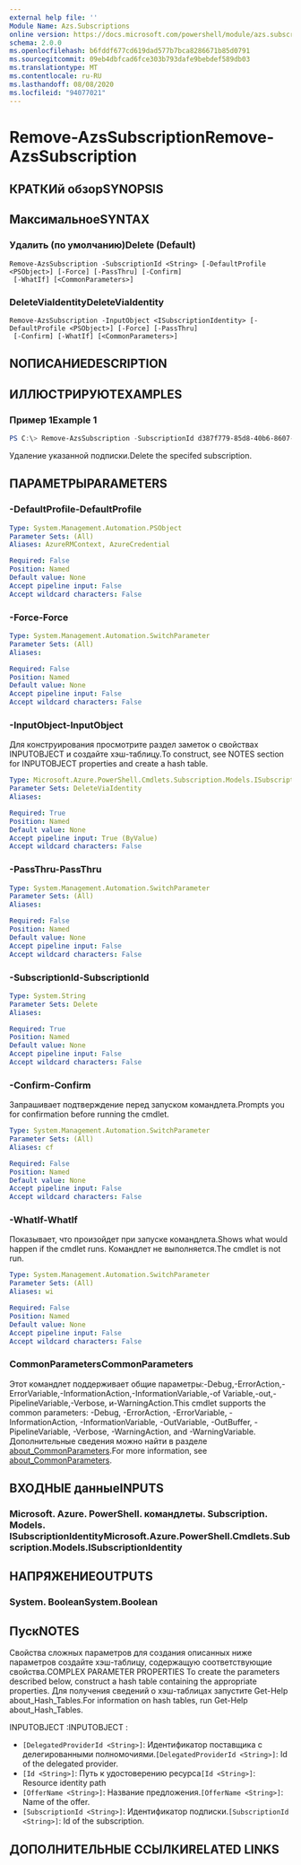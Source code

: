 ```yaml
---
external help file: ''
Module Name: Azs.Subscriptions
online version: https://docs.microsoft.com/powershell/module/azs.subscriptions/remove-azssubscription
schema: 2.0.0
ms.openlocfilehash: b6fddf677cd619dad577b7bca8286671b85d0791
ms.sourcegitcommit: 09eb4dbfcad6fce303b793dafe9bebdef589db03
ms.translationtype: MT
ms.contentlocale: ru-RU
ms.lasthandoff: 08/08/2020
ms.locfileid: "94077021"
---
```

# <span data-ttu-id="e44df-101">Remove-AzsSubscription</span><span class="sxs-lookup"><span data-stu-id="e44df-101">Remove-AzsSubscription</span></span>

## <span data-ttu-id="e44df-102">КРАТКИй обзор</span><span class="sxs-lookup"><span data-stu-id="e44df-102">SYNOPSIS</span></span>


## <span data-ttu-id="e44df-103">Максимальное</span><span class="sxs-lookup"><span data-stu-id="e44df-103">SYNTAX</span></span>

### <span data-ttu-id="e44df-104">Удалить (по умолчанию)</span><span class="sxs-lookup"><span data-stu-id="e44df-104">Delete (Default)</span></span>
```
Remove-AzsSubscription -SubscriptionId <String> [-DefaultProfile <PSObject>] [-Force] [-PassThru] [-Confirm]
 [-WhatIf] [<CommonParameters>]
```

### <span data-ttu-id="e44df-105">DeleteViaIdentity</span><span class="sxs-lookup"><span data-stu-id="e44df-105">DeleteViaIdentity</span></span>
```
Remove-AzsSubscription -InputObject <ISubscriptionIdentity> [-DefaultProfile <PSObject>] [-Force] [-PassThru]
 [-Confirm] [-WhatIf] [<CommonParameters>]
```

## <span data-ttu-id="e44df-106">NОПИСАНИЕ</span><span class="sxs-lookup"><span data-stu-id="e44df-106">DESCRIPTION</span></span>


## <span data-ttu-id="e44df-107">ИЛЛЮСТРИРУЮТ</span><span class="sxs-lookup"><span data-stu-id="e44df-107">EXAMPLES</span></span>

### <span data-ttu-id="e44df-108">Пример 1</span><span class="sxs-lookup"><span data-stu-id="e44df-108">Example 1</span></span>
```powershell
PS C:\> Remove-AzsSubscription -SubscriptionId d387f779-85d8-40b6-8607-8306295ebff9

```

<span data-ttu-id="e44df-109">Удаление указанной подписки.</span><span class="sxs-lookup"><span data-stu-id="e44df-109">Delete the specifed subscription.</span></span>

## <span data-ttu-id="e44df-110">ПАРАМЕТРЫ</span><span class="sxs-lookup"><span data-stu-id="e44df-110">PARAMETERS</span></span>

### <span data-ttu-id="e44df-111">-DefaultProfile</span><span class="sxs-lookup"><span data-stu-id="e44df-111">-DefaultProfile</span></span>


```yaml
Type: System.Management.Automation.PSObject
Parameter Sets: (All)
Aliases: AzureRMContext, AzureCredential

Required: False
Position: Named
Default value: None
Accept pipeline input: False
Accept wildcard characters: False

```

### <span data-ttu-id="e44df-112">-Force</span><span class="sxs-lookup"><span data-stu-id="e44df-112">-Force</span></span>


```yaml
Type: System.Management.Automation.SwitchParameter
Parameter Sets: (All)
Aliases:

Required: False
Position: Named
Default value: None
Accept pipeline input: False
Accept wildcard characters: False

```

### <span data-ttu-id="e44df-113">-InputObject</span><span class="sxs-lookup"><span data-stu-id="e44df-113">-InputObject</span></span>
<span data-ttu-id="e44df-114">Для конструирования просмотрите раздел заметок о свойствах INPUTOBJECT и создайте хэш-таблицу.</span><span class="sxs-lookup"><span data-stu-id="e44df-114">To construct, see NOTES section for INPUTOBJECT properties and create a hash table.</span></span>

```yaml
Type: Microsoft.Azure.PowerShell.Cmdlets.Subscription.Models.ISubscriptionIdentity
Parameter Sets: DeleteViaIdentity
Aliases:

Required: True
Position: Named
Default value: None
Accept pipeline input: True (ByValue)
Accept wildcard characters: False

```

### <span data-ttu-id="e44df-115">-PassThru</span><span class="sxs-lookup"><span data-stu-id="e44df-115">-PassThru</span></span>


```yaml
Type: System.Management.Automation.SwitchParameter
Parameter Sets: (All)
Aliases:

Required: False
Position: Named
Default value: None
Accept pipeline input: False
Accept wildcard characters: False

```

### <span data-ttu-id="e44df-116">-SubscriptionId</span><span class="sxs-lookup"><span data-stu-id="e44df-116">-SubscriptionId</span></span>


```yaml
Type: System.String
Parameter Sets: Delete
Aliases:

Required: True
Position: Named
Default value: None
Accept pipeline input: False
Accept wildcard characters: False

```

### <span data-ttu-id="e44df-117">-Confirm</span><span class="sxs-lookup"><span data-stu-id="e44df-117">-Confirm</span></span>
<span data-ttu-id="e44df-118">Запрашивает подтверждение перед запуском командлета.</span><span class="sxs-lookup"><span data-stu-id="e44df-118">Prompts you for confirmation before running the cmdlet.</span></span>

```yaml
Type: System.Management.Automation.SwitchParameter
Parameter Sets: (All)
Aliases: cf

Required: False
Position: Named
Default value: None
Accept pipeline input: False
Accept wildcard characters: False

```

### <span data-ttu-id="e44df-119">-WhatIf</span><span class="sxs-lookup"><span data-stu-id="e44df-119">-WhatIf</span></span>
<span data-ttu-id="e44df-120">Показывает, что произойдет при запуске командлета.</span><span class="sxs-lookup"><span data-stu-id="e44df-120">Shows what would happen if the cmdlet runs.</span></span>
<span data-ttu-id="e44df-121">Командлет не выполняется.</span><span class="sxs-lookup"><span data-stu-id="e44df-121">The cmdlet is not run.</span></span>

```yaml
Type: System.Management.Automation.SwitchParameter
Parameter Sets: (All)
Aliases: wi

Required: False
Position: Named
Default value: None
Accept pipeline input: False
Accept wildcard characters: False

```

### <span data-ttu-id="e44df-122">CommonParameters</span><span class="sxs-lookup"><span data-stu-id="e44df-122">CommonParameters</span></span>
<span data-ttu-id="e44df-123">Этот командлет поддерживает общие параметры:-Debug,-ErrorAction,-ErrorVariable,-InformationAction,-InformationVariable,-of Variable,-out,-PipelineVariable,-Verbose, и-WarningAction.</span><span class="sxs-lookup"><span data-stu-id="e44df-123">This cmdlet supports the common parameters: -Debug, -ErrorAction, -ErrorVariable, -InformationAction, -InformationVariable, -OutVariable, -OutBuffer, -PipelineVariable, -Verbose, -WarningAction, and -WarningVariable.</span></span> <span data-ttu-id="e44df-124">Дополнительные сведения можно найти в разделе [about_CommonParameters](http://go.microsoft.com/fwlink/?LinkID=113216).</span><span class="sxs-lookup"><span data-stu-id="e44df-124">For more information, see [about_CommonParameters](http://go.microsoft.com/fwlink/?LinkID=113216).</span></span>

## <span data-ttu-id="e44df-125">ВХОДНЫЕ данные</span><span class="sxs-lookup"><span data-stu-id="e44df-125">INPUTS</span></span>

### <span data-ttu-id="e44df-126">Microsoft. Azure. PowerShell. командлеты. Subscription. Models. ISubscriptionIdentity</span><span class="sxs-lookup"><span data-stu-id="e44df-126">Microsoft.Azure.PowerShell.Cmdlets.Subscription.Models.ISubscriptionIdentity</span></span>

## <span data-ttu-id="e44df-127">НАПРЯЖЕНИЕ</span><span class="sxs-lookup"><span data-stu-id="e44df-127">OUTPUTS</span></span>

### <span data-ttu-id="e44df-128">System. Boolean</span><span class="sxs-lookup"><span data-stu-id="e44df-128">System.Boolean</span></span>



## <span data-ttu-id="e44df-129">Пуск</span><span class="sxs-lookup"><span data-stu-id="e44df-129">NOTES</span></span>

<span data-ttu-id="e44df-130">Свойства сложных параметров для создания описанных ниже параметров создайте хэш-таблицу, содержащую соответствующие свойства.</span><span class="sxs-lookup"><span data-stu-id="e44df-130">COMPLEX PARAMETER PROPERTIES To create the parameters described below, construct a hash table containing the appropriate properties.</span></span> <span data-ttu-id="e44df-131">Для получения сведений о хэш-таблицах запустите Get-Help about_Hash_Tables.</span><span class="sxs-lookup"><span data-stu-id="e44df-131">For information on hash tables, run Get-Help about_Hash_Tables.</span></span>

<span data-ttu-id="e44df-132">INPUTOBJECT <ISubscriptionIdentity> :</span><span class="sxs-lookup"><span data-stu-id="e44df-132">INPUTOBJECT <ISubscriptionIdentity>:</span></span> 
  - <span data-ttu-id="e44df-133">`[DelegatedProviderId <String>]`: Идентификатор поставщика с делегированными полномочиями.</span><span class="sxs-lookup"><span data-stu-id="e44df-133">`[DelegatedProviderId <String>]`: Id of the delegated provider.</span></span>
  - <span data-ttu-id="e44df-134">`[Id <String>]`: Путь к удостоверению ресурса</span><span class="sxs-lookup"><span data-stu-id="e44df-134">`[Id <String>]`: Resource identity path</span></span>
  - <span data-ttu-id="e44df-135">`[OfferName <String>]`: Название предложения.</span><span class="sxs-lookup"><span data-stu-id="e44df-135">`[OfferName <String>]`: Name of the offer.</span></span>
  - <span data-ttu-id="e44df-136">`[SubscriptionId <String>]`: Идентификатор подписки.</span><span class="sxs-lookup"><span data-stu-id="e44df-136">`[SubscriptionId <String>]`: Id of the subscription.</span></span>

## <span data-ttu-id="e44df-137">ДОПОЛНИТЕЛЬНЫЕ ССЫЛКИ</span><span class="sxs-lookup"><span data-stu-id="e44df-137">RELATED LINKS</span></span>

